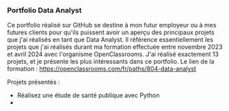 ### Portfolio Data Analyst

Ce portfolio réalisé sur GitHub se destine à mon futur employeur ou à mes futures clients pour qu'ils puissent avoir un aperçu des principaux projets que j'ai réalisés en tant que Data Analyst.
Il référence essentiellement les projets que j'ai réalisés durant ma formation effectuée entre novembre 2023 et avril 2024 avec l'organisme OpenClassrooms.
J'ai réalisé exactement 13 projets, et je présente les plus intéressants dans ce portfolio.
Le lien de la formation : https://openclassrooms.com/fr/paths/804-data-analyst

Projets présentés :
* Réalisez une étude de santé publique avec Python
* 

